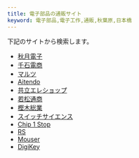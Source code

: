 ```yaml
---
title: 電子部品の通販サイト
keyword: 電子部品,電子工作,通販,秋葉原,日本橋
---
```


<style>
/* 外枠 */
.gsc-control-cse
{
	margin: 0px;
	padding: 0px;
	border: 2px solid #00a0e9;
	border-radius: 30px;
	-webkit-border-radius: 30px;
	-moz-border-radius: 30px;
}

/*  */
.gsc-search-box
{
    margin: 0px !important;
}

/* 検索ボックス内 */
.gsc-input,.gsc-search-button,.gsc-clear-button
{
    border: none;
}

/* キーワード入力部分 */
.gsc-input-box
{
    border: none;
	border-radius: 30px;
	-webkit-border-radius: 30px;
	-moz-border-radius: 30px;
}


.gsib_a,.gsib_b
{
	border: none;
}

/* 検索ボタンを無色透明にし、線を消す */
.gsc-search-button-v2
{
	margin: 0px !important;
	padding-top: 12px !important;
	padding-bottom: 13px !important;
	padding-right: 14px !important;
	padding-left: 14px !important;
	background-color: transparent !important;
	color: #4990c8 !important;
	border-top-style: none !important;
	border-right-style: none !important;
	border-bottom-style: none !important;
	border-left-style: none !important;
	cursor:pointer;
}

/* 検索ボタンのアイコンの色と大きさを設定 */
.gsc-search-button-v2 svg 
{
    fill: #00a0e9!important;
    width: 20px;
    height: 20px;
}

.gsc-search-box,.gsc-input,.gsc-search-button,.gsc-clear-button,.gsib_a,.gsib_b,.gsc-result-info-container,.gsc-orderby-container
{
    background: #ffffff00;
    border: none;
}
</style>

<script async src="https://cse.google.com/cse.js?cx=13bef89176b6c409c"></script>
<div class="gcse-search"></div>

下記のサイトから検索します。

- [秋月電子](https://www.akizukidenshi.com/)
- [千石電商](https://www.sengoku.co.jp/)
- [マルツ](https://www.marutsu.co.jp/)
- [Aitendo](https://www.aitendo.com/)
- [共立エレショップ](https://eleshop.jp/shop/)
- [若松通商](https://www.wakamatsu.co.jp/)
- [樫木総業](https://www.kashinoki.shop/)
- [スイッチサイエンス](https://www.switch-science.com/)
- [Chip 1 Stop](https://www.chip1stop.com/)
- [RS](https://jp.rs-online.com/)
- [Mouser](https://www.mouser.jp/)
- [DigiKey](https://www.digikey.jp/)
